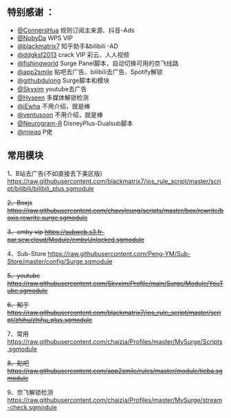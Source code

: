 ## 特别感谢 ：

* [@ConnersHua](https://github.com/DivineEngine/Profiles/tree/master) 规则订阅主来源、抖音-Ads
* [@NobyDa](https://github.com/NobyDa/Script/tree/master) WPS VIP
* [@blackmatrix7](https://github.com/blackmatrix7/ios_rule_script) 知乎助手&bilibili -AD
* [@ddgksf2013](https://gitlab.com/ddgksf2013/Cuttlefish) crack VIP 彩云、人人视频
* [@fishingworld](https://github.com/fishingworld/something/tree/main/NetflixSelect) Surge Panel脚本，自动切换可用的奈飞线路
* [@app2smile](https://github.com/app2smile/rules) 贴吧去广告、bilibili去广告、Spotify解锁
* [@githubdulong](https://github.com/githubdulong/Script) Surge脚本和模块
* [@Skyxim](https://github.com/Skyxim/Profile/tree/main/Surge/Module) youtube去广告
* [@Hyseen](https://gist.github.com/Hyseen) 多媒体解锁检测
* [@iEwha](https://github.com/iEwha/Profiles) 不用介绍，就是棒
* [@ventusoon](https://github.com/ventusoon/ventus) 不用介绍，就是棒
* [@Neurogram-R](https://github.com/Neurogram-R/Surge) DisneyPlus-Dualsub脚本
* [@mieqq](https://github.com/mieqq/mieqq) P佬


## 常用模块
1、B站去广告(不如直接去下美区版)
https://raw.githubusercontent.com/blackmatrix7/ios_rule_script/master/script/bilibili/bilibili_plus.sgmodule

~~2、Boxjs
https://raw.githubusercontent.com/chavyleung/scripts/master/box/rewrite/boxjs.rewrite.surge.sgmodule~~

~~3、emby vip
https://subweb.s3.fr-par.scw.cloud/Module/embyUnlocked.sgmodule~~

4、Sub-Store
https://raw.githubusercontent.com/Peng-YM/Sub-Store/master/config/Surge.sgmodule

~~5、youtube
https://raw.githubusercontent.com/Skyxim/Profile/main/Surge/Module/YouTube.sgmodule~~

~~6、知乎
https://raw.githubusercontent.com/blackmatrix7/ios_rule_script/master/script/zhihu/zhihu_plus.sgmodule~~

7、常用
https://raw.githubusercontent.com/chaizia/Profiles/master/MySurge/Scripts.sgmodule

~~8、贴吧
https://raw.githubusercontent.com/app2smile/rules/master/module/tieba.sgmodule~~

9、奈飞解锁检测
https://raw.githubusercontent.com/chaizia/Profiles/master/MySurge/stream-check.sgmodule

